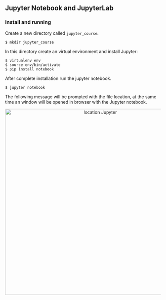 ## Jupyter Notebook and JupyterLab

### Install and running 
Create a new directory called `jupyter_course`.
```
$ mkdir jupyter_course
```
In this directory create an virtual environment and install Jupyter:
```
$ virtualenv env
$ source env/bin/activate
$ pip install notebook
```
After complete installation run the jupyter notebook.
```
$ jupyter notebook
```
The following message will be prompted with the file location, at the same time an window will be opened in browser with the Jupyter notebook.

<p align = "center">
<img src="https://user-images.githubusercontent.com/34520860/134812603-abacc1d5-5c17-42e6-9cec-02bb905391c5.png" alt="location Jupyter" width=600px/>
</p>




